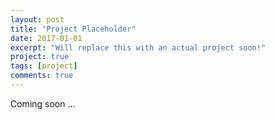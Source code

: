 ```yaml
---
layout: post
title: "Project Placeholder"
date: 2017-01-01
excerpt: "Will replace this with an actual project soon!"
project: true
tags: [project]
comments: true
---
```


Coming soon ...

